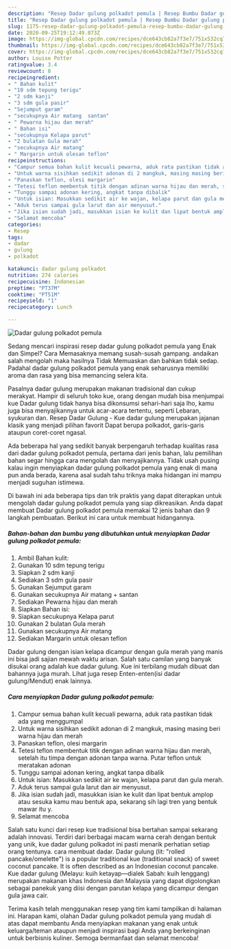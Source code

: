 ```yaml
---
description: "Resep Dadar gulung polkadot pemula | Resep Bumbu Dadar gulung polkadot pemula Yang Menggugah Selera"
title: "Resep Dadar gulung polkadot pemula | Resep Bumbu Dadar gulung polkadot pemula Yang Menggugah Selera"
slug: 1175-resep-dadar-gulung-polkadot-pemula-resep-bumbu-dadar-gulung-polkadot-pemula-yang-menggugah-selera
date: 2020-09-25T19:12:49.073Z
image: https://img-global.cpcdn.com/recipes/dce643cb82a7f3e7/751x532cq70/dadar-gulung-polkadot-pemula-foto-resep-utama.jpg
thumbnail: https://img-global.cpcdn.com/recipes/dce643cb82a7f3e7/751x532cq70/dadar-gulung-polkadot-pemula-foto-resep-utama.jpg
cover: https://img-global.cpcdn.com/recipes/dce643cb82a7f3e7/751x532cq70/dadar-gulung-polkadot-pemula-foto-resep-utama.jpg
author: Louise Potter
ratingvalue: 3.4
reviewcount: 8
recipeingredient:
- " Bahan kulit"
- "10 sdm tepung terigu"
- "2 sdm kanji"
- "3 sdm gula pasir"
- "Sejumput garam"
- "secukupnya Air matang  santan"
- " Pewarna hijau dan merah"
- " Bahan isi"
- "secukupnya Kelapa parut"
- "2 bulatan Gula merah"
- "secukupnya Air matang"
- " Margarin untuk olesan teflon"
recipeinstructions:
- "Campur semua bahan kulit kecuali pewarna, aduk rata pastikan tidak ada yang menggumpal"
- "Untuk warna sisihkan sedikit adonan di 2 mangkuk, masing masing beri warna hijau dan merah"
- "Panaskan teflon, olesi margarin"
- "Tetesi teflon membentuk titik dengan adinan warna hijau dan merah, setelah itu timpa dengan adonan tanpa warna. Putar teflon untuk meratakan adonan"
- "Tunggu sampai adonan kering, angkat tanpa dibalik"
- "Untuk isian: Masukkan sedikit air ke wajan, kelapa parut dan gula merah."
- "Aduk terus sampai gula larut dan air menyusut."
- "Jika isian sudah jadi, masukkan isian ke kulit dan lipat bentuk amplop atau sesuka kamu mau bentuk apa, sekarang sih lagi tren yang bentuk mawar itu y."
- "Selamat mencoba"
categories:
- Resep
tags:
- dadar
- gulung
- polkadot

katakunci: dadar gulung polkadot 
nutrition: 274 calories
recipecuisine: Indonesian
preptime: "PT37M"
cooktime: "PT51M"
recipeyield: "1"
recipecategory: Lunch

---
```



![Dadar gulung polkadot pemula](https://img-global.cpcdn.com/recipes/dce643cb82a7f3e7/751x532cq70/dadar-gulung-polkadot-pemula-foto-resep-utama.jpg)

Sedang mencari inspirasi resep dadar gulung polkadot pemula yang Enak dan Simpel? Cara Memasaknya memang susah-susah gampang. andaikan salah mengolah maka hasilnya Tidak Memuaskan dan bahkan tidak sedap. Padahal dadar gulung polkadot pemula yang enak seharusnya memiliki aroma dan rasa yang bisa memancing selera kita.

Pasalnya dadar gulung merupakan makanan tradisional dan cukup merakyat. Hampir di seluruh toko kue, orang dengan mudah bisa menjumpai kue Dadar gulung tidak hanya bisa dikonsumsi sehari-hari saja lho, kamu juga bisa menyajikannya untuk acar-acara tertentu, seperti Lebaran, syukuran dan. Resep Dadar Gulung - Kue dadar gulung merupakan jajanan klasik yang menjadi pilihan favorit Dapat berupa polkadot, garis-garis ataupun coret-coret ngasal.

Ada beberapa hal yang sedikit banyak berpengaruh terhadap kualitas rasa dari dadar gulung polkadot pemula, pertama dari jenis bahan, lalu pemilihan bahan segar hingga cara mengolah dan menyajikannya. Tidak usah pusing kalau ingin menyiapkan dadar gulung polkadot pemula yang enak di mana pun anda berada, karena asal sudah tahu triknya maka hidangan ini mampu menjadi suguhan istimewa.


Di bawah ini ada beberapa tips dan trik praktis yang dapat diterapkan untuk mengolah dadar gulung polkadot pemula yang siap dikreasikan. Anda dapat membuat Dadar gulung polkadot pemula memakai 12 jenis bahan dan 9 langkah pembuatan. Berikut ini cara untuk membuat hidangannya.

<!--inarticleads1-->

##### Bahan-bahan dan bumbu yang dibutuhkan untuk menyiapkan Dadar gulung polkadot pemula:

1. Ambil  Bahan kulit:
1. Gunakan 10 sdm tepung terigu
1. Siapkan 2 sdm kanji
1. Sediakan 3 sdm gula pasir
1. Gunakan Sejumput garam
1. Gunakan secukupnya Air matang + santan
1. Sediakan  Pewarna hijau dan merah
1. Siapkan  Bahan isi:
1. Siapkan secukupnya Kelapa parut
1. Gunakan 2 bulatan Gula merah
1. Gunakan secukupnya Air matang
1. Sediakan  Margarin untuk olesan teflon


Dadar gulung dengan isian kelapa dicampur dengan gula merah yang manis ini bisa jadi sajian mewah waktu arisan. Salah satu camilan yang banyak disukai orang adalah kue dadar gulung. Kue ini terbilang mudah dibuat dan bahannya juga murah. Lihat juga resep Enten-enten(isi dadar gulung/Mendut) enak lainnya. 

<!--inarticleads2-->

##### Cara menyiapkan Dadar gulung polkadot pemula:

1. Campur semua bahan kulit kecuali pewarna, aduk rata pastikan tidak ada yang menggumpal
1. Untuk warna sisihkan sedikit adonan di 2 mangkuk, masing masing beri warna hijau dan merah
1. Panaskan teflon, olesi margarin
1. Tetesi teflon membentuk titik dengan adinan warna hijau dan merah, setelah itu timpa dengan adonan tanpa warna. Putar teflon untuk meratakan adonan
1. Tunggu sampai adonan kering, angkat tanpa dibalik
1. Untuk isian: Masukkan sedikit air ke wajan, kelapa parut dan gula merah.
1. Aduk terus sampai gula larut dan air menyusut.
1. Jika isian sudah jadi, masukkan isian ke kulit dan lipat bentuk amplop atau sesuka kamu mau bentuk apa, sekarang sih lagi tren yang bentuk mawar itu y.
1. Selamat mencoba


Salah satu kunci dari resep kue tradisional bisa bertahan sampai sekarang adalah innovasi. Terdiri dari berbagai macam warna cerah dengan bentuk yang unik, kue dadar gulung polkadot ini pasti menarik perhatian setiap orang tentunya. cara membuat dadar. Dadar gulung (lit: &#34;rolled pancake/omelette&#34;) is a popular traditional kue (traditional snack) of sweet coconut pancake. It is often described as an Indonesian coconut pancake. Kue dadar gulung (Melayu: kuih ketayap—dialek Sabah: kuih lenggang) merupakan makanan khas Indonesia dan Malaysia yang dapat digolongkan sebagai panekuk yang diisi dengan parutan kelapa yang dicampur dengan gula jawa cair. 

Terima kasih telah menggunakan resep yang tim kami tampilkan di halaman ini. Harapan kami, olahan Dadar gulung polkadot pemula yang mudah di atas dapat membantu Anda menyiapkan makanan yang enak untuk keluarga/teman ataupun menjadi inspirasi bagi Anda yang berkeinginan untuk berbisnis kuliner. Semoga bermanfaat dan selamat mencoba!
